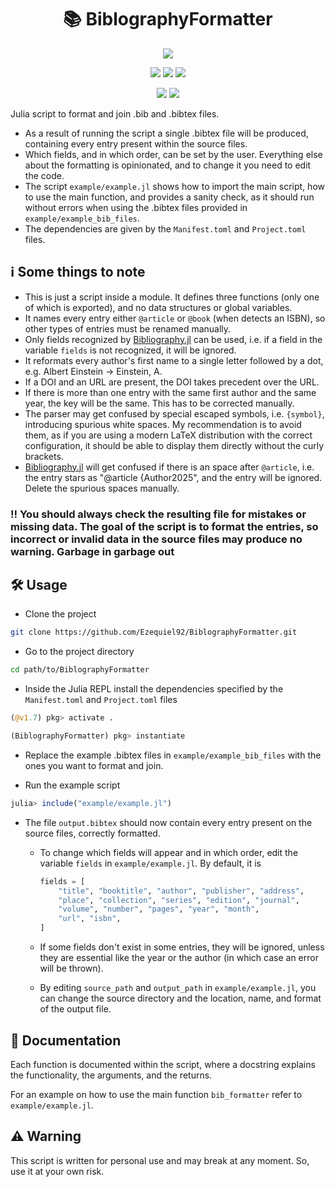 <div align="center">
    <h1>📚 BiblographyFormatter</h1>
</div>

<p align="center">
    <a href="https://julialang.org"><img src="https://forthebadge.com/images/badges/made-with-julia.svg"></a>
</p>

<p align="center">
    <a href="https://codecov.io/github/Ezequiel92/BiblographyFormatter?branch=main"><img src="https://img.shields.io/codecov/c/github/Ezequiel92/BiblographyFormatter?style=flat&logo=Codecov&labelColor=2B2D2F"></a>
    <a href="https://github.com/Ezequiel92/BiblographyFormatter/actions"><img src="https://img.shields.io/github/workflow/status/Ezequiel92/BiblographyFormatter/Continuous%20integration?style=flat&logo=GitHub&labelColor=2B2D2F"></a>
    <a href="https://www.codefactor.io/repository/github/ezequiel92/biblographyformatter"><img src="https://img.shields.io/codefactor/grade/github/ezequiel92/biblographyformatter?style=flat&logo=CodeFactor&labelColor=2B2D2F"></a>
</p>

<p align="center">
    <a href="https://github.com/Ezequiel92/BiblographyFormatter/blob/main/LICENSE"><img src="https://img.shields.io/github/license/Ezequiel92/BiblographyFormatter?style=flat&logo=GNU&labelColor=2B2D2F"></a>
    <a href="https://open.vscode.dev/Ezequiel92/BiblographyFormatter"><img src="https://open.vscode.dev/badges/open-in-vscode.svg"></a>
</p>

Julia script to format and join .bib and .bibtex files.

- As a result of running the script a single .bibtex file will be produced, containing every entry present within the source files.
- Which fields, and in which order, can be set by the user. Everything else about the formatting is opinionated, and to change it you need to edit the code.
- The script `example/example.jl` shows how to import the main script, how to use the main function, and provides a sanity check, as it should run without errors when using the .bibtex files provided in `example/example_bib_files`.
- The dependencies are given by the `Manifest.toml` and `Project.toml` files.

## ℹ️ Some things to note

- This is just a script inside a module. It defines three functions (only one of which is exported), and no data structures or global variables.
- It names every entry either `@article` or `@book` (when detects an ISBN), so other types of entries must be renamed manually.
- Only fields recognized by [Bibliography.jl](https://github.com/Humans-of-Julia/Bibliography.jl) can be used, i.e. if a field in the variable `fields` is not recognized, it will be ignored.
- It reformats every author's first name to a single letter followed by a dot, e.g. Albert Einstein -> Einstein, A.
- If a DOI and an URL are present, the DOI takes precedent over the URL.
- If there is more than one entry with the same first author and the same year, the key will be the same. This has to be corrected manually.
- The parser may get confused by special escaped symbols, i.e. `{symbol}`, introducing spurious white spaces. My recommendation is to avoid them, as if you are using a modern LaTeX distribution with the correct configuration, it should be able to display them directly without the curly brackets.
- [Bibliography.jl](https://github.com/Humans-of-Julia/Bibliography.jl) will get confused if there is an space after `@article`, i.e. the entry stars as "@article {Author2025", and the entry will be ignored. Delete the spurious spaces manually.

### ‼️ You should always check the resulting file for mistakes or missing data. The goal of the script is to format the entries, so incorrect or invalid data in the source files may produce no warning. Garbage in garbage out

## 🛠️ Usage

- Clone the project

```bash
git clone https://github.com/Ezequiel92/BiblographyFormatter.git
```

- Go to the project directory

```bash
cd path/to/BiblographyFormatter
```

- Inside the Julia REPL install the dependencies specified by the `Manifest.toml` and `Project.toml` files

```julia
(@v1.7) pkg> activate .

(BiblographyFormatter) pkg> instantiate
```

- Replace the example .bibtex files in `example/example_bib_files` with the ones you want to format and join.

- Run the example script

```julia
julia> include("example/example.jl")
```

- The file `output.bibtex` should now contain every entry present on the source files, correctly formatted.

  - To change which fields will appear and in which order, edit the variable `fields` in `example/example.jl`. By default, it is

    ```julia
    fields = [
        "title", "booktitle", "author", "publisher", "address", 
        "place", "collection", "series", "edition", "journal", 
        "volume", "number", "pages", "year", "month",
        "url", "isbn",
    ]
    ```

  - If some fields don't exist in some entries, they will be ignored, unless they are essential like the year or the author (in which case an error will be thrown).

  - By editing `source_path` and `output_path` in `example/example.jl`, you can change the source directory and the location, name, and format of the output file.

## 📘 Documentation

Each function is documented within the script, where a docstring explains the functionality, the arguments, and the returns.

For an example on how to use the main function `bib_formatter` refer to `example/example.jl`.

## ⚠️ Warning

This script is written for personal use and may break at any moment. So, use it at your own risk.
